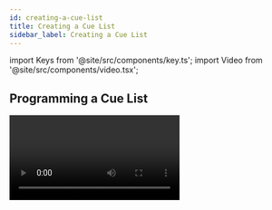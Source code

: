 ```yaml
---
id: creating-a-cue-list
title: Creating a Cue List
sidebar_label: Creating a Cue List
---
```


import Keys from '@site/src/components/key.ts';
import Video from '@site/src/components/video.tsx';

## Programming a Cue List

<Video videoId="Kp6XhdG6keM" title="Cuelist Basics" />

Programming a cue list is similar to [recording a chase](../chases/creating-a-chase.md).

You need to set up the look on the stage for each cue and then add it to
the cue list. If you want to set fade times, you can either set them
while saving the cues or [later](cue-list-timing.md).

1. Press <Keys.HardKey>Record</Keys.HardKey> then <Keys.SoftKey>Create Cue List</Keys.SoftKey>.
2. Press the **Select** button of the playback where you want to store the
Cue List *(you can also store cue lists in the Playbacks window)*.
3. Select the [Record Mode](#record-mode) of the console: by Fixture, Channel, Stage or
Quick Build; if you are using tracking, <Keys.SoftKey>Record Mode Channel</Keys.SoftKey> is best
as you are sure to only record the attributes you have explicitly set,
but you do need to make sure you have changed all the things you want to
be recorded so they are in the programmer.
4. Set the default Fade and Delay times, and automatic cue linking,
using <Keys.SoftKey>Set Times</Keys.SoftKey>. These settings will be allocated to every new cue.
5. Set up the look for the first cue, either manually or by using
&nbsp;<Keys.HardKey>Include</Keys.HardKey> (see [Include Function](../cues/editing-cues.md/#using-parts-of-existing-cues---the-include-function)) on existing cues. You can use the [Shape Generator](../effects/shape-generator.md) and the
[Pixel Mapper](../effects/pixel-mapper.md).
6. If you require a **legend** for the cue, set it now using <Keys.SoftKey>Legend</Keys.SoftKey>.
You can also change this later using [Unfold](editing-cue-lists.md#editing-a-cue-list-using-unfold) or [Set Legend](#changing-legends-for-cues-in-a-cue-list) (see next
section).
7. Press the **Select** button of the handle or <Keys.SoftKey>Append Cue</Keys.SoftKey> to store the
programmer contents as Cue 1 of the cue list.
8. Repeat steps 5 - 7 for additional cues. Do not press <Keys.HardKey>Clear</Keys.HardKey> in
between cues, unless you want levels to track through from previous
cues, as any faders moving to zero will not be stored. If you do press
clear, you must make sure that all channels you want to record are
selected or in the programmer (inverted display).
9. Press <Keys.HardKey>Exit</Keys.HardKey> to finish when you have stored all the cues.

-   You can [reopen the cue list](editing-cue-lists.md) to add more cues by repeating the
    procedure above; this does not affect any cues already stored in the
    cue list.

-   To add more cues to the end of the existing cues press <Keys.SoftKey>Append
    cue</Keys.SoftKey>.

-   To edit an existing cue, press <Keys.SoftKey>Cue Number=</Keys.SoftKey> and type the cue
    number to edit. Make the changes then press <Keys.SoftKey>Update Cue x</Keys.SoftKey>.

-   To insert new cues, see [Editing Cue Lists](editing-cue-lists.md).

-   The **Advanced Options menu** allows you to renumber all the cues, and
    to change the number of an existing cue.

-   There is no limit to the number of cues in a cue list.

-   Cue lists offer a **Move In Dark** function which will move fixtures to
    the correct position for their next cue while they are set to zero
    intensity. See the [Move In Dark (MID)](../cue-lists/cue-list-playback.md#move-in-dark-mid-functions) functions section.

-   You can change the [tracking mode](cue-list-options.md#tracking) of each cue.

### Record Mode

<Keys.SoftKey>Record Mode</Keys.SoftKey> lets you select **Record By Fixture** (all attributes of
    any modified or selected fixture are saved), **Record By Channel** (only
    modified attributes are saved), **Record Stage** (all fixtures with a
    non-zero dimmer channel are saved) or **Quick Build** (allows you to
    build a cue from other playbacks or palettes; select the
    playbacks/palettes you wish to use and press <Keys.SoftKey>OK</Keys.SoftKey>).

> **Record By Channel** is useful if you want to layer this cue list with
    other playbacks to create an effect.

## Changing Legends for Cues in a Cue List

You can set a legend for each cue, which is shown on the screen when
running the cue list and can be helpful for keeping track of where you
are.

1. Press <Keys.SoftKey>Set Legend</Keys.SoftKey> in the top level menu. If you are setting
legends for several cues, press <Keys.HardKey>Menu Latch</Keys.HardKey> to latch the Set Legend
menu.
2. Press the **Select** button of the Cue List.
3. The cues in the cue list are shown on the screen. Touch the list or
use Wheel A to select which cue is to be renamed.
5. Press <Keys.SoftKey>Cue Legend</Keys.SoftKey> and type the legend on the keyboard, then press <Keys.HardKey>Enter</Keys.HardKey>.
6. If you latched the menu, you can continue to set legends for other
cues, or press <Keys.HardKey>Exit</Keys.HardKey> to finish.

## Shape Tracking in Cue Lists

Shapes can track between cues in cue lists. If shape tracking is
enabled, a shape started in a cue will continue through following cues.
Shape tracking is enabled using the <Keys.SoftKey>Shape Tracking</Keys.SoftKey> option in the
playback Options for the cue list - see [Cue List Options](cue-list-options.md#playback-tab).

Cues containing shapes have a button for each shape.

![Cue List window showing tracking shapes](/docs/images/Cue-List-window-showing-tracking-shapes.png)

In the following cues where shapes are tracking, an option switch is
shown for each active shape:

| Setting | Action |
| --- | --- |
| T | Allows the shape to track to the next cue |
| B | Blocks the shape so it will not appear in following cues |

The cue itself can also have options set to block all shapes, see
[Cue List Options](cue-list-options.md#playback-tab).

You can also block attributes for shapes independently during recording
using the **@** menu. Select the **Attribute** using the attribute bank buttons,
press <Keys.HardKey>@</Keys.HardKey> then the <Keys.HardKey>FX</Keys.HardKey> group button. The softkeys will then give the
options <Keys.SoftKey>Block Shape</Keys.SoftKey> and <Keys.SoftKey>Unblock Shape</Keys.SoftKey>. If an attribute is set to
**Blocked** the wheel display will show a *"Blocked"* watermark.

If the **Shape Tracking** option in [Cue list options](cue-list-options.md#playback-tab) is not enabled, shapes in each cue are independent
from each other. If an identical shape (with the same size and speed) is
saved in a following cue then the shape will continue running rather
than restarting.

## Autoloading a Playback within a Cue List

You can program a cue within a cue list to automatically load one or
more playbacks when the cue fires. The playback can be a single cue, a
chase or another cue list. This can be a useful way to trigger chases or
effects from the cue list.

You can either automatically save active playbacks as **Autoloads**, or you
can manually allocate **Autoloads** to cues.

To automatically record active playbacks as Autoloads:

1. After selecting **Cue List Record**, turn on <Keys.SoftKey>Autoload Live Playbacks</Keys.SoftKey>
in the <Keys.SoftKey>Advanced Options</Keys.SoftKey> menu of the cue list record screen.
2. Turn on the playbacks you wish to load for this cue.
3. **Save the cue**. Active playbacks will be saved as Autoloads.

To manually edit autoloads use the playback view for the cue list:

1. Press <Keys.HardKey>Open/View</Keys.HardKey>
2. Press the **Select button** of the Cue List.
3. The cues in the cue list are shown on the screen. Click on the
**Autoload** you wish to change. *(You will need to set the window to full
screen size or scroll across to see the Autoload column. If the Autoload
column is not shown, click on the Show All button on the left of the
window.)*<br/>
  ![Cue List Window with Autoload playback](/docs/images/Cue-List-Window-with-Autoload-playback.png)
4. Press the **Select button** of the playback which is to be loaded. The
playback legend appears on the softkeys.
5. You can continue to add Autoloads to other cues, or press <Keys.HardKey>Exit</Keys.HardKey>
to finish.



The Autoloaded playback will be fired when
the cue starts, and killed when the cue list moves on to the next cue,
unless you have also loaded the playback into the next cue.

You can set options for each Autoloaded playback by pressing the softkey
where the Autoloaded playback is shown.

For a cue, the only option is <Keys.SoftKey>Remove this Autoload</Keys.SoftKey>.

For a chase or cue list, **softkey B** lets you select whether to load the
playback from the *start*, to start at a *specific cue*, or to press *Go* on
the target playback.

In the Autoload Times column you can set fade in, fade out and delay
times for the autoloaded playback. Normally the autoload will use the
times set for the cue, but you can also select <Keys.SoftKey>Use Individual Target
Times</Keys.SoftKey> which will use the times set in the autoloaded playback, or you
can set independent times yourself.

## Running a Key Macro from a Cue List

You can program a cue within a cue list to trigger a key macro. This
allows you to set up custom actions which can be performed when a cue in
a cue list fires; for example you may want to lamp on your fixtures as
the first cue in the cue list.

1. Press <Keys.HardKey>Open/View</Keys.HardKey> then the **Select** button for the cue list to open its Playback View window.
2. In the **Playback View window**, find the cue you want to add a macro to.
3. Scroll across to the **Macros** column and click on the Macros grid cell for the appropriate cue.
4. Press the button(s) for the macro(s) you want to attach to the step,
or press <Keys.SoftKey>Add</Keys.SoftKey> and choose an action from the list.
5. The **Macros** column shows the macros you have added.

> You can remove macros by selecting the cue, pressing the softkey for
    the macro you wish to remove and then pressing <Keys.SoftKey>Remove Link</Keys.SoftKey>.

## Keyboard Shortcuts/Syntax for Cue Lists

The following keyboard syntax can be used for fast cue list recording
and editing. These commands work for the selected or currently connected
playback where **n** is the cue number. See also the [Theatre Programming](../cue-lists/theatre-programming.md) section and the [Titan Quick Reference](../titan-reference.md) section.

Shortcut | Action
--- | ---
<Keys.HardKey>Record</Keys.HardKey>, <Keys.HardKey>Connect/Cue</Keys.HardKey>, **n**, <Keys.HardKey>Enter</Keys.HardKey> | Record cue **n**
<Keys.HardKey>Copy</Keys.HardKey>, <Keys.HardKey>Connect/Cue</Keys.HardKey>, n | Copy cue **n**
<Keys.HardKey>Delete</Keys.HardKey>, <Keys.HardKey>Connect/Cue</Keys.HardKey>, n | Delete cue **n**
<Keys.HardKey>Include</Keys.HardKey>, <Keys.HardKey>Connect/Cue</Keys.HardKey>, n | Include cue **n**
<Keys.HardKey>Connect/Cue</Keys.HardKey>, n, <Keys.HardKey>Go</Keys.HardKey> | Go cue **n**
